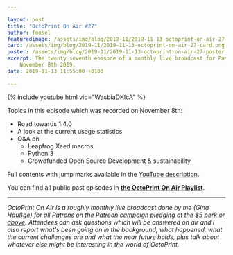 ```yaml
---

layout: post
title: "OctoPrint On Air #27"
author: foosel
featuredimage: /assets/img/blog/2019-11/2019-11-13-octoprint-on-air-27-card.png
card: /assets/img/blog/2019-11/2019-11-13-octoprint-on-air-27-card.png
poster: /assets/img/blog/2019-11/2019-11-13-octoprint-on-air-27-poster.png
excerpt: The twenty seventh episode of a monthly live broadcast for Patrons which aired live on 
    November 8th 2019.
date: 2019-11-13 11:55:00 +0100

---
```


{% include youtube.html vid="WasbiaDKIcA" %}

Topics in this episode which was recorded on November 8th:

  * Road towards 1.4.0
  * A look at the current usage statistics
  * Q&A on
    * Leapfrog Xeed macros
    * Python 3
    * Crowdfunded Open Source Development & sustainability
    
Full contents with jump marks available in the 
[YouTube description](https://youtu.be/WasbiaDKIcA).

You can find all public past episodes in 
**[the OctoPrint On Air Playlist](https://www.youtube.com/playlist?list=PL9j2DtsIPVkOFIMRrnnbXsnXtQmwj1IId)**.

---

*OctoPrint On Air is a roughly monthly live broadcast done by me (Gina Häußge)
for all [Patrons on the Patreon campaign pledging at the $5 perk or above](https://patreon.com/foosel). 
Attendees can ask questions which will be answered on air and I also report 
what's been going on in the background, what happened, what the current 
challenges are and what the near future holds, plus talk about whatever else
might be interesting in the world of OctoPrint.*